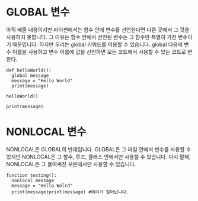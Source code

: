 # GLOBAL 변수

아직 배울 내용이지만 파이썬에서는 함수 안에 변수를 선언한다면 다른 곳에서 그 것을 사용하지 못합니다. 그 이유는 함수 안에서 선언된 변수는 그 함수만 특별히 가진 변수이기 때문입니다. 하지만 우리는 global 키워드를 이용할 수 있습니다. global 다음에 변수 이름을 사용하고 변수 이름에 값을 선언하면 모든 코드에서 사용할 수 있는 코드로 변한다.

```
def helloWorld():
  global message
  message = "Hello World"
  print(message)

helloWorld()

print(message)
```

# NONLOCAL 변수

NONLOCAL은 GLOBAL의 반대입니다. GLOBAL은 그 파일 안에서 변수를 사용할 수 있지만 NONLOCAL은 그 함수, 루프, 클래스 안에서만 사용할 수 있습니다. 다시 말해, NONLOCAL은 그 들여써진 부분에서만 사용할 수 있습니다.

```
function testing():
  nonlocal message
  message = "Hello Wolrd"
  print(message)print(message) #에러가 일어납니다.
```
